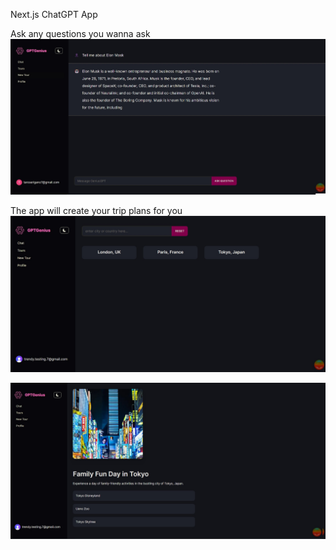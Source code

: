 Next.js ChatGPT App 



Ask any questions you wanna ask 
![alt text](https://github.com/taroserigano/Next.js-ChatGPT_App-Master/blob/main/img/pic4.jpg) 

The app will create your trip plans for you
![alt text](https://github.com/taroserigano/Next.js-ChatGPT_App-Master/blob/main/img/tours1.jpg) 


![alt text](https://github.com/taroserigano/Next.js-ChatGPT_App-Master/blob/main/img/tours2.jpg) 






